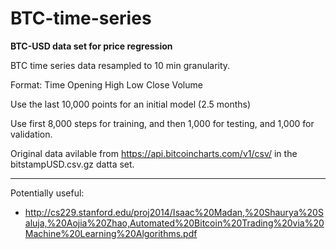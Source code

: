 # BTC-time-series
**BTC-USD data set for price regression**

BTC time series data resampled to 10 min granularity.

Format: Time Opening High Low Close Volume

Use the last 10,000 points for an initial model (2.5 months)

Use first 8,000 steps for training, and then 1,000 for testing, and 1,000 for validation.

Original data avilable from https://api.bitcoincharts.com/v1/csv/ in the bitstampUSD.csv.gz datta set.


***
Potentially useful:
- http://cs229.stanford.edu/proj2014/Isaac%20Madan,%20Shaurya%20Saluja,%20Aojia%20Zhao,Automated%20Bitcoin%20Trading%20via%20Machine%20Learning%20Algorithms.pdf

